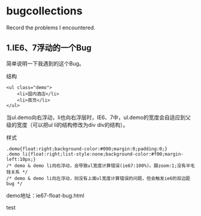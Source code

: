 bugcollections
==============

Record the problems I encountered. 


## 1.IE6、7浮动的一个Bug

简单说明一下我遇到的这个Bug。

结构
	
	<ul class="demo">
		<li>国内酒店</li>
		<li>首页</li>
	</ul>

当ul.demo向右浮动，li也向右浮层时，IE6、7中，ul.demo的宽度会自适应到父级的宽度（可以把ul li的结构修改为div div的结构）。

样式

	.demo{float:right;background-color:#090;margin:0;padding:0;}
	.demo li{float:right;list-style:none;background-color:#f00;margin-left:10px;}
	/* demo & demo li向右浮动，会导致ul宽度计算错误(ie67:100%)。跟zoom:1;没有半毛钱关系 */
	/* demo & demo li向左浮动，则没有上面ul宽度计算错误的问题，但会触发ie6的双边距bug */

demo地址：ie67-float-bug.html

test